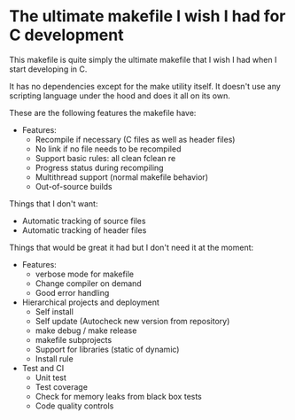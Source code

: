 # The ultimate makefile I wish I had for C development

This makefile is quite simply the ultimate makefile that I wish I had when I start developing in C.

It has no dependencies except for the make utility itself. It doesn't use any scripting language under the hood and does it all on its own.

These are the following features the makefile have:

 - Features:
   - Recompile if necessary (C files as well as header files)
   - No link if no file needs to be recompiled
   - Support basic rules: all clean fclean re
   - Progress status during recompiling
   - Multithread support (normal makefile behavior)
   - Out-of-source builds

Things that I don't want:
 - Automatic tracking of source files
 - Automatic tracking of header files

Things that would be great it had but I don't need it at the moment:
 - Features:
   - verbose mode for makefile
   - Change compiler on demand
   - Good error handling
 - Hierarchical projects and deployment
   - Self install
   - Self update (Autocheck new version from repository)
   - make debug / make release
   - makefile subprojects
   - Support for libraries (static of dynamic)
   - Install rule
 - Test and CI
   - Unit test
   - Test coverage
   - Check for memory leaks from black box tests
   - Code quality controls